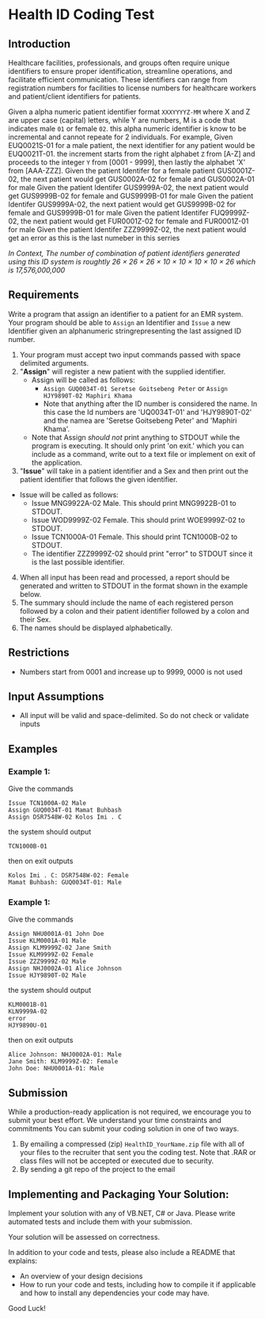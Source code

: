 # Health ID Coding Test

## Introduction

Healthcare facilities, professionals, and groups often require unique identifiers to ensure proper identification, streamline operations, and facilitate efficient communication. These identifiers can range from registration numbers for facilities to license numbers for healthcare workers and patient/client identifiers for patients.

Given a alpha numeric patient identifier format `XXXYYYYZ-MM` where X and Z are upper case (capital) letters, while Y are numbers, M is a code that indicates male `01` or female `02`. this alpha numeric identifier is know to be incremental and cannot repeate for 2 individuals. For example, Given EUQ0021S-01 for a male patient, the next identifier for any patient would be EUQ0021T-01. the increment starts from the right alphabet `Z` from [A-Z] and proceeds to the integer `Y` from [0001 - 9999], then lastly the alphabet 'X' from [AAA-ZZZ]. 
Given the patient Identifer for a female patient GUS0001Z-02, the next patient would get GUS0002A-02 for female and GUS0002A-01 for male
Given the patient Identifer GUS9999A-02, the next patient would get GUS9999B-02 for female and GUS9999B-01 for male
Given the patient Identifer GUS9999A-02, the next patient would get GUS9999B-02 for female and GUS9999B-01 for male
Given the patient Identifer FUQ9999Z-02, the next patient would get FUR0001Z-02 for female and FUR0001Z-01 for male
Given the patient Identifer ZZZ9999Z-02, the next patient would get an error as this is the last numeber in this serries

*In Context, The number of combination of patient identifiers generated using this ID system is roughtly 26 × 26 × 26 × 10 × 10 × 10 × 10 × 26 which is 17,576,000,000*

## Requirements
Write a program that assign an identifier to a patient for an EMR system.
Your program should be able to `Assign` an Identifier and `Issue` a new Identifier given an alphanumeric stringrepresenting the last assigned ID number.

1. Your program must accept two input commands passed with space delimited arguments.
2. "**Assign**" will register a new patient with the supplied identifier.
    * Assign will be called as follows:
        * `Assign GUQ0034T-01 Seretse Goitsebeng Peter` or `Assign HJY9890T-02 Maphiri Khama`
        * Note that anything after the ID number is considered the name. In this case the Id numbers are 'UQ0034T-01' and 'HJY9890T-02' and the namea are 'Seretse Goitsebeng Peter' and 'Maphiri Khama'.
    * Note that Assign *should not* print anything to STDOUT while the program is executing. It should only print 'on exit.' which you can include as a command, write out to a text file or implement on exit of the application.
3. "**Issue**" will take in a patient identifier and a Sex and then print out the patient identifier that follows the given identifier.
  * Issue will be called as follows:
    * Issue MNG9922A-02 Male. This should print MNG9922B-01 to STDOUT.
    * Issue WOD9999Z-02 Female. This should print WOE9999Z-02 to STDOUT.
    * Issue TCN1000A-01 Female. This should print TCN1000B-02 to STDOUT.
    * The identifier ZZZ9999Z-02 should print "error" to STDOUT since it is the last possible identifier.
4. When all input has been read and processed, a report should be generated and written to STDOUT in the format shown
in the example below.
5. The summary should include the name of each registered person followed by a colon and their patient identifier followed by a colon and their Sex.
6. The names should be displayed alphabetically.

## Restrictions

- Numbers start from 0001 and increase up to 9999, 0000 is not used

## Input Assumptions

- All input will be valid and space-delimited. So do not check or validate inputs

## Examples

### Example 1:
Give the commands
```
Issue TCN1000A-02 Male
Assign GUQ0034T-01 Mamat Buhbash
Assign DSR7548W-02 Kolos Imi . C
```

the system should output
```
TCN1000B-01
```

then on exit outputs
```
Kolos Imi . C: DSR7548W-02: Female
Mamat Buhbash: GUQ0034T-01: Male
```


### Example 1:
Give the commands
```
Assign NHU0001A-01 John Doe
Issue KLM0001A-01 Male
Assign KLM9999Z-02 Jane Smith
Issue KLM9999Z-02 Female
Issue ZZZ9999Z-02 Male
Assign NHJ0002A-01 Alice Johnson
Issue HJY9890T-02 Male
```

the system should output
```
KLM0001B-01
KLN9999A-02
error
HJY9890U-01
```

then on exit outputs
```
Alice Johnson: NHJ0002A-01: Male
Jane Smith: KLM9999Z-02: Female
John Doe: NHU0001A-01: Male
```


## Submission

While a production-ready application is not required, we encourage you to submit your best effort. We understand your time constraints and commitments
You can submit your coding solution in one of two ways.
1. By emailing a compressed (zip) `HealthID_YourName.zip` file with all of your files to the recruiter that sent you the coding test. Note that .RAR or class files will not be accepted or executed due to security.
2. By sending a git repo of the project to the email


## Implementing and Packaging Your Solution:

Implement your solution with any of VB.NET, C# or Java. Please write automated tests and include them with your submission.

Your solution will be assessed on correctness.

In addition to your code and tests, please also include a README that explains:

- An overview of your design decisions
- How to run your code and tests, including how to compile it if applicable and how to install any dependencies your code may have.

Good Luck!
